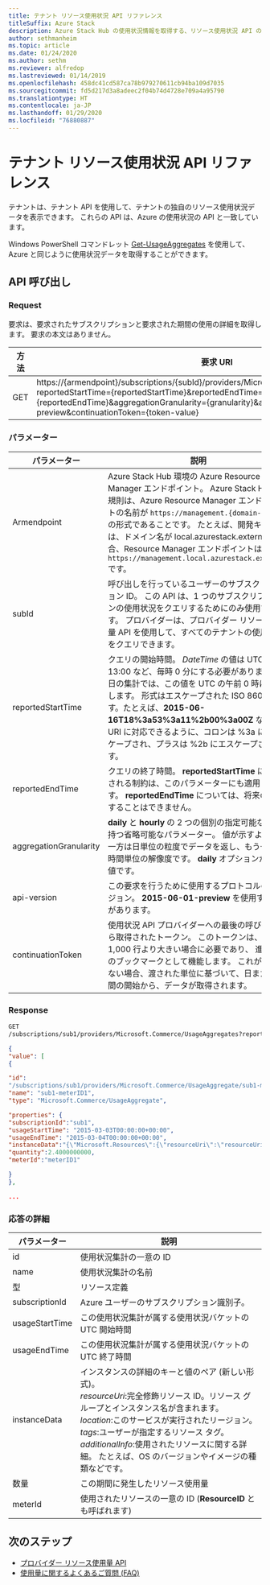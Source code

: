 ```yaml
---
title: テナント リソース使用状況 API リファレンス
titleSuffix: Azure Stack
description: Azure Stack Hub の使用状況情報を取得する、リソース使用状況 API のリファレンス。
author: sethmanheim
ms.topic: article
ms.date: 01/24/2020
ms.author: sethm
ms.reviewer: alfredop
ms.lastreviewed: 01/14/2019
ms.openlocfilehash: 458dc41cd587ca78b979270611cb94ba109d7035
ms.sourcegitcommit: fd5d217d3a8adeec2f04b74d4728e709a4a95790
ms.translationtype: HT
ms.contentlocale: ja-JP
ms.lasthandoff: 01/29/2020
ms.locfileid: "76880887"
---
```

# <a name="tenant-resource-usage-api-reference"></a>テナント リソース使用状況 API リファレンス

テナントは、テナント API を使用して、テナントの独自のリソース使用状況データを表示できます。 これらの API は、Azure の使用状況の API と一致しています。

Windows PowerShell コマンドレット [Get-UsageAggregates](/powershell/module/azurerm.usageaggregates/get-usageaggregates) を使用して、Azure と同じように使用状況データを取得することができます。

## <a name="api-call"></a>API 呼び出し

### <a name="request"></a>Request

要求は、要求されたサブスクリプションと要求された期間の使用の詳細を取得します。 要求の本文はありません。

| **方法** | **要求 URI** |
| --- | --- |
| GET |https://{armendpoint}/subscriptions/{subId}/providers/Microsoft.Commerce/usageAggregates?reportedStartTime={reportedStartTime}&reportedEndTime={reportedEndTime}&aggregationGranularity={granularity}&api-version=2015-06-01-preview&continuationToken={token-value} |

### <a name="parameters"></a>パラメーター

| **パラメーター** | **説明** |
| --- | --- |
| Armendpoint |Azure Stack Hub 環境の Azure Resource Manager エンドポイント。 Azure Stack Hub の規則は、Azure Resource Manager エンドポイントの名前が `https://management.{domain-name}` の形式であることです。 たとえば、開発キットでは、ドメイン名が local.azurestack.external の場合、Resource Manager エンドポイントは `https://management.local.azurestack.external` です。 |
| subId |呼び出しを行っているユーザーのサブスクリプション ID。 この API は、1 つのサブスクリプションの使用状況をクエリするためにのみ使用できます。 プロバイダーは、プロバイダー リソース使用量 API を使用して、すべてのテナントの使用状況をクエリできます。 |
| reportedStartTime |クエリの開始時間。 *DateTime* の値は UTC で、13:00 など、毎時 0 分にする必要があります。 毎日の集計では、この値を UTC の午前 0 時に設定します。 形式はエスケープされた ISO 8601 です。たとえば、**2015-06-16T18%3a53%3a11%2b00%3a00Z** などで、URI に対応できるように、コロンは %3a にエスケープされ、プラスは %2b にエスケープされます。 |
| reportedEndTime |クエリの終了時間。 **reportedStartTime** に適用される制約は、このパラメーターにも適用されます。 **reportedEndTime** については、将来の値にすることはできません。 |
| aggregationGranularity |**daily** と **hourly** の 2 つの個別の指定可能な値を持つ省略可能なパラメーター。 値が示すように、一方は日単位の粒度でデータを返し、もう一方は時間単位の解像度です。 **daily** オプションが既定値です。 |
| api-version |この要求を行うために使用するプロトコルのバージョン。 **2015-06-01-preview** を使用する必要があります。 |
| continuationToken |使用状況 API プロバイダーへの最後の呼び出しから取得されたトークン。 このトークンは、応答が 1,000 行より大きい場合に必要であり、 進行状況のブックマークとして機能します。 これが存在しない場合、渡された単位に基づいて、日または時間の開始から、データが取得されます。 |

### <a name="response"></a>Response

```html
GET
/subscriptions/sub1/providers/Microsoft.Commerce/UsageAggregates?reportedStartTime=reportedStartTime=2014-05-01T00%3a00%3a00%2b00%3a00&reportedEndTime=2015-06-01T00%3a00%3a00%2b00%3a00&aggregationGranularity=Daily&api-version=1.0
```

```json
{
"value": [
{

"id":
"/subscriptions/sub1/providers/Microsoft.Commerce/UsageAggregate/sub1-meterID1",
"name": "sub1-meterID1",
"type": "Microsoft.Commerce/UsageAggregate",

"properties": {
"subscriptionId":"sub1",
"usageStartTime": "2015-03-03T00:00:00+00:00",
"usageEndTime": "2015-03-04T00:00:00+00:00",
"instanceData":"{\"Microsoft.Resources\":{\"resourceUri\":\"resourceUri1\",\"location\":\"Alaska\",\"tags\":null,\"additionalInfo\":null}}",
"quantity":2.4000000000,
"meterId":"meterID1"

}
},

...
```

### <a name="response-details"></a>応答の詳細

| **パラメーター** | **説明** |
| --- | --- |
| id |使用状況集計の一意の ID |
| name |使用状況集計の名前 |
| 型 |リソース定義 |
| subscriptionId |Azure ユーザーのサブスクリプション識別子。 |
| usageStartTime |この使用状況集計が属する使用状況バケットの UTC 開始時間 |
| usageEndTime |この使用状況集計が属する使用状況バケットの UTC 終了時間 |
| instanceData |インスタンスの詳細のキーと値のペア (新しい形式)。<br>  *resourceUri*:完全修飾リソース ID。リソース グループとインスタンス名が含まれます。 <br>  *location*:このサービスが実行されたリージョン。 <br>  *tags*:ユーザーが指定するリソース タグ。 <br>  *additionalInfo*:使用されたリソースに関する詳細。 たとえば、OS のバージョンやイメージの種類などです。 |
| 数量 |この期間に発生したリソース使用量 |
| meterId |使用されたリソースの一意の ID (**ResourceID** とも呼ばれます) |

## <a name="next-steps"></a>次のステップ

- [プロバイダー リソース使用量 API](azure-stack-provider-resource-api.md)
- [使用量に関するよくあるご質問 (FAQ)](azure-stack-usage-related-faq.md)
